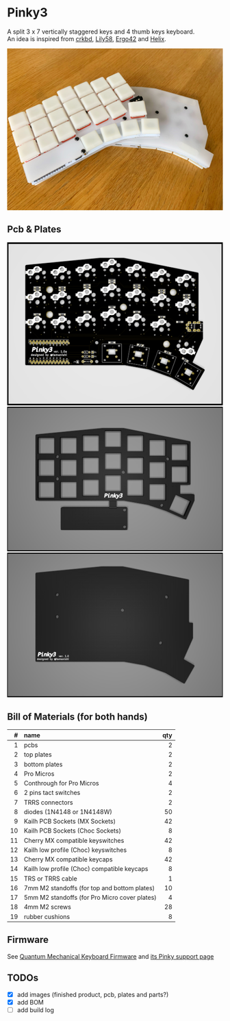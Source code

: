 # Pinky3

A split 3 x 7 vertically staggered keys and 4 thumb keys keyboard.  
An idea is inspired from [crkbd](https://github.com/foostan/crkbd), [Lily58](https://github.com/kata0510/Lily58), [Ergo42](https://github.com/Biacco42/Ergo42) and [Helix](https://github.com/MakotoKurauchi/helix).  

![product](product.jpg)

## Pcb & Plates

![pcb](pcb/Pinky3-pcb.png)
![top plate](top-plate&cover-plate/Pinky3-top-plate.png)
![bottom plate](bottom-plate/Pinky3-bottom-plate.png)
<!-- ![plates](plates/Pinky3-plates.png) -->

## Bill of Materials (for both hands)

| # | name | qty |
| ---: | :--- | ---: |
| 1 | pcbs | 2 |
| 2 | top plates | 2 |
| 3 | bottom plates | 2 |
| 4 | Pro Micros | 2 |
| 5 | Conthrough for Pro Micros | 4 |
| 6 | 2 pins tact switches | 2 |
| 7 | TRRS connectors | 2 |
| 8 | diodes (1N4148 or 1N4148W) | 50 |
| 9 | Kailh PCB Sockets (MX Sockets) | 42 |
| 10 | Kailh PCB Sockets (Choc Sockets) | 8 |
| 11 | Cherry MX compatible keyswitches | 42 |
| 12 | Kailh low profile (Choc) keyswitches | 8 |
| 13 | Cherry MX compatible keycaps | 42 |
| 14 | Kailh low profile (Choc) compatible keycaps | 8 |
| 15 | TRS or TRRS cable | 1 |
| 16 | 7mm M2 standoffs (for top and bottom plates) | 10 |
| 17 | 5mm M2 standoffs (for Pro Micro cover plates) | 4 |
| 18 | 4mm M2 screws | 28 |
| 19 | rubber cushions | 8 |

## Firmware

See [Quantum Mechanical Keyboard Firmware](https://qmk.fm) and [its Pinky support page](https://github.com/qmk/qmk_firmware/blob/master/keyboards/pinky/readme.md)

## TODOs

- [x] add images (finished product, pcb, plates and parts?)
- [x] add BOM
- [ ] add build log
